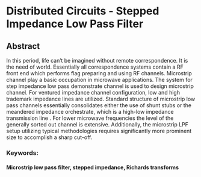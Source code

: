 # Distributed Circuits - Stepped Impedance Low Pass Filter

## Abstract
In this period, life can’t be imagined without remote correspondence. It is the need of 
world. Essentially all correspondence systems contain a RF front end which performs flag 
preparing and using RF channels. Microstrip channel play a basic occupation in 
microwave applications. The system for step impedance low pass demonstrate channel is 
used to design microstrip channel. For ventured impedance channel configuration, low 
and high trademark impedance lines are utilized. Standard structure of microstrip low 
pass channels essentially consolidates either the use of shunt stubs or the meandered 
impedance orchestrate, which is a high-low impedance transmission line . For lower 
microwave frequencies the level of the generally sorted out channel is extensive. 
Additionally, the microstrip LPF setup utilizing typical methodologies requires 
significantly more prominent size to accomplish a sharp cut-off.

### Keywords:
#### Microstrip low pass filter, stepped impedance, Richards transforms
